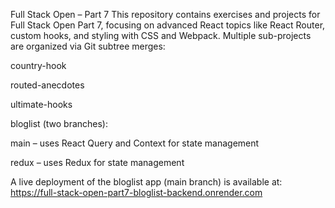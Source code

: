 Full Stack Open – Part 7
This repository contains exercises and projects for Full Stack Open Part 7, focusing on advanced React topics like React Router, custom hooks, and styling with CSS and Webpack. Multiple sub-projects are organized via Git subtree merges:

country-hook

routed-anecdotes

ultimate-hooks

bloglist (two branches):

main – uses React Query and Context for state management

redux – uses Redux for state management

A live deployment of the bloglist app (main branch) is available at:
https://full-stack-open-part7-bloglist-backend.onrender.com

